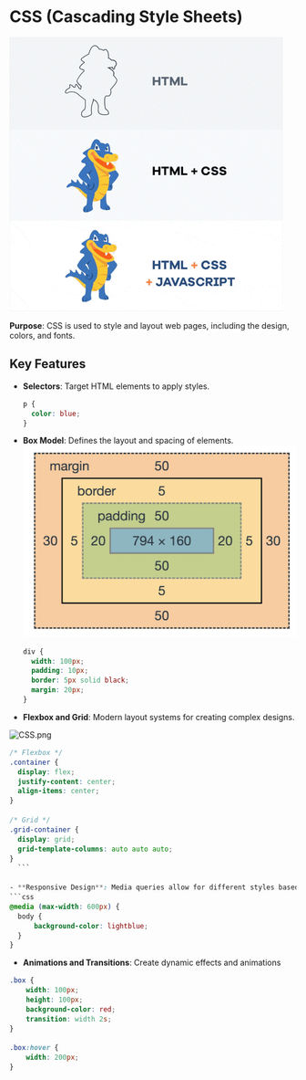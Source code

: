 # CSS (Cascading Style Sheets)

![CSS.png](assets/css2.gif)

**Purpose**: CSS is used to style and layout web pages, including the design, colors, and fonts.

## Key Features

- **Selectors**: Target HTML elements to apply styles.
  ```css
  p {
    color: blue;
  }
  ```

- **Box Model**: Defines the layout and spacing of elements.
  ![CSS.png](assets/CSS-Box-Model.webp)

  ```css
  div {
    width: 100px;
    padding: 10px;
    border: 5px solid black;
    margin: 20px;
  }

- **Flexbox and Grid**: Modern layout systems for creating complex designs.

![CSS.png](assets/grid.webp)

  ```css
  /* Flexbox */
  .container {
    display: flex;
    justify-content: center;
    align-items: center;
  }

  /* Grid */
  .grid-container {
    display: grid;
    grid-template-columns: auto auto auto;
  }
    ```

- **Responsive Design**: Media queries allow for different styles based on screen size.
```css
@media (max-width: 600px) { 
    body { 
        background-color: lightblue; 
    } 
} 
```

- **Animations and Transitions**: Create dynamic effects and animations
```css
.box { 
    width: 100px; 
    height: 100px; 
    background-color: red; 
    transition: width 2s; 
} 

.box:hover { 
    width: 200px; 
}
```
